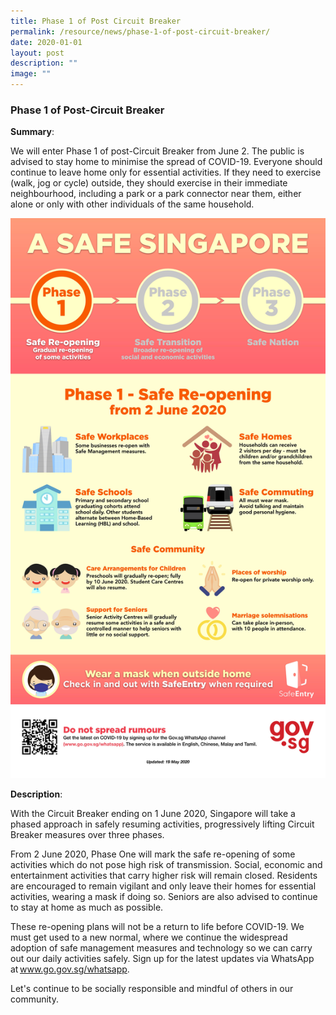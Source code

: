 ```yaml
---
title: Phase 1 of Post Circuit Breaker
permalink: /resource/news/phase-1-of-post-circuit-breaker/
date: 2020-01-01
layout: post
description: ""
image: ""
---
```


### Phase 1 of Post-Circuit Breaker 

**Summary**: 

We will enter Phase 1 of post-Circuit Breaker from June 2. The public is advised to stay home to minimise the spread of COVID-19. Everyone should continue to leave home only for essential activities. If they need to exercise (walk, jog or cycle) outside, they should exercise in their immediate neighbourhood, including a park or a park connector near them, either alone or only with other individuals of the same household. 

![](/images/NewsRoom/Phase%201%20Post%20Circuit%20Breaker.jpeg)

**Description**: 

With the Circuit Breaker ending on 1 June 2020, Singapore will take a phased approach in safely resuming activities, progressively lifting Circuit Breaker measures over three phases. 
 
From 2 June 2020, Phase One will mark the safe re-opening of some activities which do not pose high risk of transmission. Social, economic and entertainment activities that carry higher risk will remain closed. Residents are encouraged to remain vigilant and only leave their homes for essential activities, wearing a mask if doing so. Seniors are also advised to continue to stay at home as much as possible. 
 
These re-opening plans will not be a return to life before COVID-19. We must get used to a new normal, where we continue the widespread adoption of safe management measures and technology so we can carry out our daily activities safely. Sign up for the latest updates via WhatsApp at www.go.gov.sg/whatsapp. 

Let's continue to be socially responsible and mindful of others in our community.